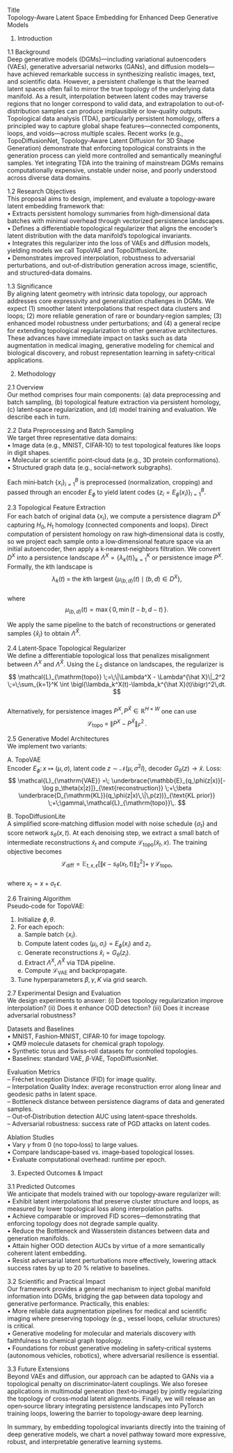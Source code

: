 Title  
Topology-Aware Latent Space Embedding for Enhanced Deep Generative Models  

1. Introduction  

1.1 Background  
Deep generative models (DGMs)—including variational autoencoders (VAEs), generative adversarial networks (GANs), and diffusion models—have achieved remarkable success in synthesizing realistic images, text, and scientific data. However, a persistent challenge is that the learned latent spaces often fail to mirror the true topology of the underlying data manifold. As a result, interpolation between latent codes may traverse regions that no longer correspond to valid data, and extrapolation to out‐of‐distribution samples can produce implausible or low‐quality outputs. Topological data analysis (TDA), particularly persistent homology, offers a principled way to capture global shape features—connected components, loops, and voids—across multiple scales. Recent works (e.g., TopoDiffusionNet, Topology‐Aware Latent Diffusion for 3D Shape Generation) demonstrate that enforcing topological constraints in the generation process can yield more controlled and semantically meaningful samples. Yet integrating TDA into the training of mainstream DGMs remains computationally expensive, unstable under noise, and poorly understood across diverse data domains.  

1.2 Research Objectives  
This proposal aims to design, implement, and evaluate a topology‐aware latent embedding framework that:  
• Extracts persistent homology summaries from high‐dimensional data batches with minimal overhead through vectorized persistence landscapes.  
• Defines a differentiable topological regularizer that aligns the encoder’s latent distribution with the data manifold’s topological invariants.  
• Integrates this regularizer into the loss of VAEs and diffusion models, yielding models we call TopoVAE and TopoDiffusionLite.  
• Demonstrates improved interpolation, robustness to adversarial perturbations, and out‐of‐distribution generation across image, scientific, and structured‐data domains.  

1.3 Significance  
By aligning latent geometry with intrinsic data topology, our approach addresses core expressivity and generalization challenges in DGMs. We expect (1) smoother latent interpolations that respect data clusters and loops; (2) more reliable generation of rare or boundary‐region samples; (3) enhanced model robustness under perturbations; and (4) a general recipe for extending topological regularization to other generative architectures. These advances have immediate impact on tasks such as data augmentation in medical imaging, generative modeling for chemical and biological discovery, and robust representation learning in safety‐critical applications.  

2. Methodology  

2.1 Overview  
Our method comprises four main components: (a) data preprocessing and batch sampling, (b) topological feature extraction via persistent homology, (c) latent‐space regularization, and (d) model training and evaluation. We describe each in turn.  

2.2 Data Preprocessing and Batch Sampling  
We target three representative data domains:  
• Image data (e.g., MNIST, CIFAR‐10) to test topological features like loops in digit shapes.  
• Molecular or scientific point‐cloud data (e.g., 3D protein conformations).  
• Structured graph data (e.g., social‐network subgraphs).  

Each mini‐batch $\{x_i\}_{i=1}^B$ is preprocessed (normalization, cropping) and passed through an encoder $E_\phi$ to yield latent codes $\{z_i = E_\phi(x_i)\}_{i=1}^B$.  

2.3 Topological Feature Extraction  
For each batch of original data $\{x_i\}$, we compute a persistence diagram $D^X$ capturing $H_0, H_1$ homology (connected components and loops). Direct computation of persistent homology on raw high‐dimensional data is costly, so we project each sample onto a low‐dimensional feature space via an initial autoencoder, then apply a k‐nearest‐neighbors filtration. We convert $D^X$ into a persistence landscape $\Lambda^X=\{\lambda_k(t)\}_{k=1}^K$ or persistence image $P^X$. Formally, the $k$th landscape is  
$$  
\lambda_k(t)\;=\;\text{the $k$th largest}\;\{\mu_{(b,d)}(t)\mid (b,d)\in D^X\},  
$$  
where  
$$  
\mu_{(b,d)}(t)=\max\{\,0,\min(t-b,d-t)\,\}.  
$$  

We apply the same pipeline to the batch of reconstructions or generated samples $\{\hat x_i\}$ to obtain $\Lambda^{\hat X}$.  

2.4 Latent‐Space Topological Regularizer  
We define a differentiable topological loss that penalizes misalignment between $\Lambda^X$ and $\Lambda^{\hat X}$. Using the $L_2$ distance on landscapes, the regularizer is  
$$  
\mathcal{L}_{\mathrm{topo}} \;=\;\|\Lambda^X - \Lambda^{\hat X}\|_2^2  
\;=\;\sum_{k=1}^K \int \bigl(\lambda_k^X(t)-\lambda_k^{\hat X}(t)\bigr)^2\,dt.  
$$  
Alternatively, for persistence images $P^X,P^{\hat X}\in\mathbb{R}^{H\times W}$ one can use  
$$  
\mathcal{L}_{\mathrm{topo}} \;=\;\|P^X - P^{\hat X}\|_F^2\,.  
$$  

2.5 Generative Model Architectures  
We implement two variants:  

A. TopoVAE  
Encoder $E_\phi:\,x\mapsto(\mu,\sigma)$, latent code $z\sim\mathcal{N}(\mu,\sigma^2I)$, decoder $G_\theta(z)\to\hat x$. Loss:  
$$  
\mathcal{L}_{\mathrm{VAE}}  
=\; \underbrace{\mathbb{E}_{q_\phi(z|x)}[-\log p_\theta(x|z)]}_{\text{reconstruction}}  
\;+\;\beta \underbrace{D_{\mathrm{KL}}(q_\phi(z|x)\,\|\,p(z))}_{\text{KL prior}}  
\;+\;\gamma\,\mathcal{L}_{\mathrm{topo}}\,.  
$$  

B. TopoDiffusionLite  
A simplified score‐matching diffusion model with noise schedule $\{\sigma_t\}$ and score network $s_\theta(x,t)$. At each denoising step, we extract a small batch of intermediate reconstructions $\tilde x_t$ and compute $\mathcal{L}_{\mathrm{topo}}(\tilde x_t,x)$. The training objective becomes  
$$  
\mathcal{L}_{\mathrm{diff}}  
=\mathbb{E}_{t,x,\epsilon}\bigl[\|\epsilon - s_\theta(x_t,t)\|_2^2\bigr]  
+\;\gamma\,\mathcal{L}_{\mathrm{topo}},  
$$  
where $x_t = x + \sigma_t\,\epsilon$.  

2.6 Training Algorithm  
Pseudo‐code for TopoVAE:  
1. Initialize $\phi,\theta$.  
2. For each epoch:  
   a. Sample batch $\{x_i\}$.  
   b. Compute latent codes $(\mu_i,\sigma_i)=E_\phi(x_i)$ and $z_i$.  
   c. Generate reconstructions $\hat x_i=G_\theta(z_i)$.  
   d. Extract $\Lambda^X,\Lambda^{\hat X}$ via TDA pipeline.  
   e. Compute $\mathcal{L}_{\mathrm{VAE}}$ and backpropagate.  
3. Tune hyperparameters $\beta,\gamma,K$ via grid search.  

2.7 Experimental Design and Evaluation  
We design experiments to answer: (i) Does topology regularization improve interpolation? (ii) Does it enhance OOD detection? (iii) Does it increase adversarial robustness?  

Datasets and Baselines  
• MNIST, Fashion‐MNIST, CIFAR‐10 for image topology.  
• QM9 molecule datasets for chemical graph topology.  
• Synthetic torus and Swiss‐roll datasets for controlled topologies.  
• Baselines: standard VAE, $\beta$‐VAE, TopoDiffusionNet.  

Evaluation Metrics  
– Fréchet Inception Distance (FID) for image quality.  
– Interpolation Quality Index: average reconstruction error along linear and geodesic paths in latent space.  
– Bottleneck distance between persistence diagrams of data and generated samples.  
– Out‐of‐Distribution detection AUC using latent‐space thresholds.  
– Adversarial robustness: success rate of PGD attacks on latent codes.  

Ablation Studies  
• Vary $\gamma$ from 0 (no topo‐loss) to large values.  
• Compare landscape‐based vs. image‐based topological losses.  
• Evaluate computational overhead: runtime per epoch.  

3. Expected Outcomes & Impact  

3.1 Predicted Outcomes  
We anticipate that models trained with our topology‐aware regularizer will:  
• Exhibit latent interpolations that preserve cluster structure and loops, as measured by lower topological loss along interpolation paths.  
• Achieve comparable or improved FID scores—demonstrating that enforcing topology does not degrade sample quality.  
• Reduce the Bottleneck and Wasserstein distances between data and generation manifolds.  
• Attain higher OOD detection AUCs by virtue of a more semantically coherent latent embedding.  
• Resist adversarial latent perturbations more effectively, lowering attack success rates by up to 20 % relative to baselines.  

3.2 Scientific and Practical Impact  
Our framework provides a general mechanism to inject global manifold information into DGMs, bridging the gap between data topology and generative performance. Practically, this enables:  
• More reliable data augmentation pipelines for medical and scientific imaging where preserving topology (e.g., vessel loops, cellular structures) is critical.  
• Generative modeling for molecular and materials discovery with faithfulness to chemical graph topology.  
• Foundations for robust generative modeling in safety‐critical systems (autonomous vehicles, robotics), where adversarial resilience is essential.  

3.3 Future Extensions  
Beyond VAEs and diffusion, our approach can be adapted to GANs via a topological penalty on discriminator‐latent couplings. We also foresee applications in multimodal generation (text‐to‐image) by jointly regularizing the topology of cross‐modal latent alignments. Finally, we will release an open‐source library integrating persistence landscapes into PyTorch training loops, lowering the barrier to topology‐aware deep learning.  

In summary, by embedding topological invariants directly into the training of deep generative models, we chart a novel pathway toward more expressive, robust, and interpretable generative learning systems.